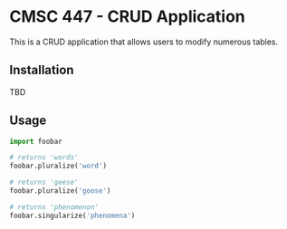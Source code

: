 # CMSC 447 - CRUD Application

This is a CRUD application that allows users to modify numerous tables.

## Installation

TBD

## Usage

```python
import foobar

# returns 'words'
foobar.pluralize('word')

# returns 'geese'
foobar.pluralize('goose')

# returns 'phenomenon'
foobar.singularize('phenomena')
```
